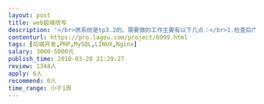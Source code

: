 ```yaml
---                
layout: post       
title: web前端改写           
description: '</br>原系统是tp3.2的，需要做的工作主要有以下几点：</br>1.检查后门；</br>2.系统在linux下会有一些问题，调整到linux适应的状态；</br>3.前端美化，或用Ionic/vue等框架重写（需要打包成app）</br>4.接入人脸验证功能；</br>'     
contenturl: https://pro.lagou.com/project/6999.html      
tags: [后端开发,PHP,MySQL,LINUX,Nginx]            
salary: 3000-5000元          
publish_time: 2018-03-28 21:29:27         
review: 1344人                   
apply: 6人                   
recommend: 0人                   
time_range: 小于1周              
---                 
```

